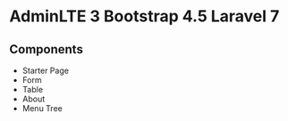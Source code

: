 
# AdminLTE 3 Bootstrap 4.5 Laravel 7

## Components
- Starter Page
- Form
- Table
- About
- Menu Tree
